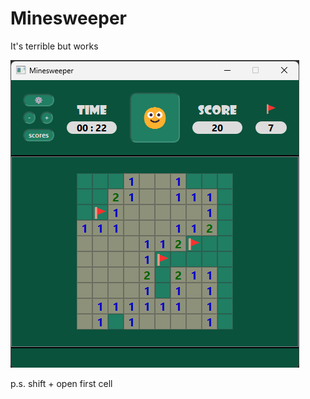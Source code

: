 # Minesweeper
It's terrible but works

![Иллюстрация к проекту](https://github.com/Z1rea3L/minesweeper/blob/main/image.png)

p.s. shift + open first cell
